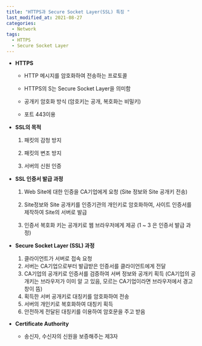 ```yaml
---
title: "HTTPS과 Secure Socket Layer(SSL) 특징 "
last_modified_at: 2021-08-27
categories:
  - Network
tags:
  - HTTPS
  - Secure Socket Layer
---
```

- **HTTPS** 

  - HTTP 메시지를 암호화하여 전송하는 프로토콜

  - HTTPS의 S는 Secure Socket Layer을 의미함

  - 공개키 암호화 방식 (암호키는 공개, 복호화는 비밀키)

  - 포트 443이용


- **SSL의 목적**
  
  1. 패킷의 감청 방지
  
  2. 패킷의 변조 방지

  3. 서버의 신원 인증

- **SSL 인증서 발급 과정**

  1. Web Site에 대한 인증을 CA기업에게 요청 (Site 정보와 Site 공개키 전송)

  2. Site정보와 Site 공개키를 인증기관의 개인키로 암호화하여, 사이트 인증서를 제작하여 Site의 서버로 발급

  3. 인증서 복호화 키는 공개키로 웹 브라우저에게 제공 (1 ~ 3 은 인증서 발급 과정)

     

- **Secure Socket Layer (SSL) 과정**

  1. 클라이언트가 서버로 접속 요청
  2. 서버는 CA기업으로부터 발급받은 인증서를 클라이언트에게 전달
  3. CA기업의 공개키로 인증서를 검증하여 서버 정보와 공개키 획득 (CA기업의 공개키는 브라우저가 이미 알 고 있음, 모르는 CA기업이라면 브라우저에서 경고창이 뜸)
  4. 획득한 서버 공개키로 대칭키를 암호화하여 전송
  5. 서버의 개인키로 복호화하여 대칭키 획득
  6. 안전하게 전달된 대칭키를 이용하여 암호문을 주고 받음

- **Certificate Authority**
  
  - 송신자, 수신자의 신원을 보증해주는 제3자
 

